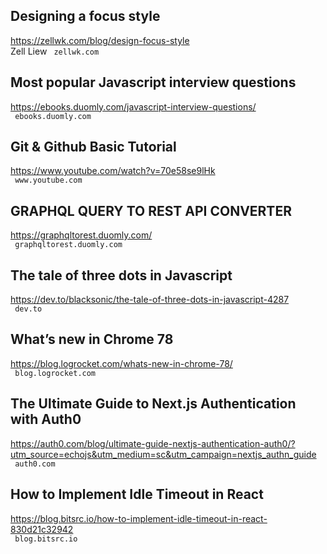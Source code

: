 ## Designing a focus style  
https://zellwk.com/blog/design-focus-style  
Zell Liew ` zellwk.com`
  

## Most popular Javascript interview questions  
https://ebooks.duomly.com/javascript-interview-questions/  
 ` ebooks.duomly.com`
  

## Git & Github Basic Tutorial  
https://www.youtube.com/watch?v=70e58se9lHk  
 ` www.youtube.com`
  

## GRAPHQL QUERY TO REST API CONVERTER  
https://graphqltorest.duomly.com/  
 ` graphqltorest.duomly.com`
  

## The tale of three dots in Javascript  
https://dev.to/blacksonic/the-tale-of-three-dots-in-javascript-4287  
 ` dev.to`
  

## What’s new in Chrome 78  
https://blog.logrocket.com/whats-new-in-chrome-78/  
 ` blog.logrocket.com`
  

## The Ultimate Guide to Next.js Authentication with Auth0  
https://auth0.com/blog/ultimate-guide-nextjs-authentication-auth0/?utm_source=echojs&utm_medium=sc&utm_campaign=nextjs_authn_guide  
 ` auth0.com`
  

## How to Implement Idle Timeout in React  
https://blog.bitsrc.io/how-to-implement-idle-timeout-in-react-830d21c32942  
 ` blog.bitsrc.io`
  

